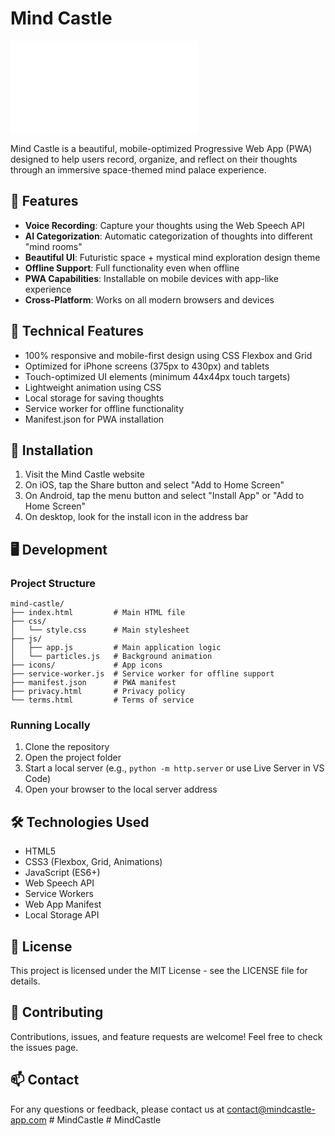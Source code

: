# Mind Castle

![Mind Castle](icons/README.txt)

Mind Castle is a beautiful, mobile-optimized Progressive Web App (PWA) designed to help users record, organize, and reflect on their thoughts through an immersive space-themed mind palace experience.

## 🌟 Features

- **Voice Recording**: Capture your thoughts using the Web Speech API
- **AI Categorization**: Automatic categorization of thoughts into different "mind rooms"
- **Beautiful UI**: Futuristic space + mystical mind exploration design theme
- **Offline Support**: Full functionality even when offline
- **PWA Capabilities**: Installable on mobile devices with app-like experience
- **Cross-Platform**: Works on all modern browsers and devices

## 🚀 Technical Features

- 100% responsive and mobile-first design using CSS Flexbox and Grid
- Optimized for iPhone screens (375px to 430px) and tablets
- Touch-optimized UI elements (minimum 44x44px touch targets)
- Lightweight animation using CSS
- Local storage for saving thoughts
- Service worker for offline functionality
- Manifest.json for PWA installation

## 📱 Installation

1. Visit the Mind Castle website
2. On iOS, tap the Share button and select "Add to Home Screen"
3. On Android, tap the menu button and select "Install App" or "Add to Home Screen"
4. On desktop, look for the install icon in the address bar

## 🖥️ Development

### Project Structure

```
mind-castle/
├── index.html         # Main HTML file
├── css/               
│   └── style.css      # Main stylesheet
├── js/                
│   ├── app.js         # Main application logic
│   └── particles.js   # Background animation
├── icons/             # App icons
├── service-worker.js  # Service worker for offline support
├── manifest.json      # PWA manifest
├── privacy.html       # Privacy policy
└── terms.html         # Terms of service
```

### Running Locally

1. Clone the repository
2. Open the project folder
3. Start a local server (e.g., `python -m http.server` or use Live Server in VS Code)
4. Open your browser to the local server address

## 🛠️ Technologies Used

- HTML5
- CSS3 (Flexbox, Grid, Animations)
- JavaScript (ES6+)
- Web Speech API
- Service Workers
- Web App Manifest
- Local Storage API

## 📝 License

This project is licensed under the MIT License - see the LICENSE file for details.

## 🤝 Contributing

Contributions, issues, and feature requests are welcome! Feel free to check the issues page.

## 📫 Contact

For any questions or feedback, please contact us at contact@mindcastle-app.com #   M i n d C a s t l e  
 #   M i n d C a s t l e  
 